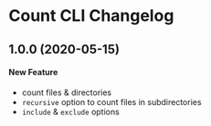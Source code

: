 # Count CLI Changelog

## 1.0.0 (2020-05-15)

#### New Feature

- count files & directories
- `recursive` option to count files in subdirectories
- `include` & `exclude` options

